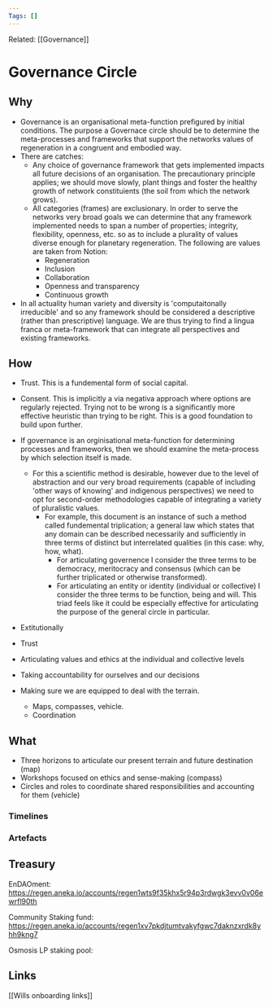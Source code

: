 ```yaml
---
Tags: []
---
```

Related: [[Governance]]
# Governance Circle

## Why
- Governance is an organisational meta-function prefigured by initial conditions. The purpose a Governace circle should be to determine the meta-processes and frameworks that support the networks values of regeneration in a congruent and embodied way. 
- There are catches:
	- Any choice of governance framework that gets implemented impacts all future decisions of an organisation. The precautionary principle applies; we should move slowly, plant things and foster the healthy growth of network constituients (the soil from which the network grows).
	- All categories (frames) are exclusionary. In order to serve the networks very broad goals we can determine that any framework implemented needs to span a number of properties; integrity, flexibility, openness, etc. so as to include a plurality of values diverse enough for planetary regeneration. The following are values are taken from Notion:
		- Regeneration
		- Inclusion
		- Collaboration
		- Openness and transparency
		- Continuous growth
- In all actuality human variety and diversity is 'computaitonally irreducible' and so any framework should be considered a descriptive (rather than prescriptive) language. We are thus trying to find a lingua franca or meta-framework that can integrate all perspectives and existing frameworks. 
 
## How
- Trust. This is a fundemental form of social capital.
- Consent. This is implicitly a via negativa approach where options are regularly rejected. Trying not to be wrong is a significantly more effective heuristic than trying to be right. This is a good foundation to build upon further. 
- If governance is an orginisational meta-function for determining processes and frameworks, then we should examine the meta-process by which selection itself is made. 
	- For this a scientific method is desirable, however due to the level of abstraction and our very broad requirements (capable of including 'other ways of knowing' and indigenous perspectives) we need to opt for second-order methodologies capable of integrating a variety of pluralistic values.
		-  For example, this document is an instance of such a method called fundemental triplication; a general law which states that any domain can be described necessarily and sufficiently in three terms of distinct but interrelated qualities (in this case: why, how, what). 
			-  For articulating governence I consider the three terms to be democracy, meritocracy and consensus (which can be further triplicated or otherwise transformed). 
			-  For articulating an entity or identity (individual or collective) I consider the three terms to be function, being and will. This triad feels like it could be especially effective for articulating the purpose of the general circle in particular. 

- Extitutionally
- Trust
- Articulating values and ethics at the individual and collective levels
- Taking accountability for ourselves and our decisions
- Making sure we are equipped to deal with the terrain. 
	- Maps, compasses, vehicle. 
	- Coordination


## What 
- Three horizons to articulate our present terrain and future destination (map)
- Workshops focused on ethics and sense-making (compass)
- Circles and roles to coordinate shared responsibilities and accounting for them (vehicle)






### Timelines
### Artefacts
## Treasury

EnDAOment:
https://regen.aneka.io/accounts/regen1wts9f35khx5r94p3rdwgk3evv0v06ewrfl90th


Community Staking fund:
https://regen.aneka.io/accounts/regen1xv7pkdjtumtvakyfgwc7daknzxrdk8yhh9kng7

Osmosis LP staking pool:



## Links
[[Wills onboarding links]]